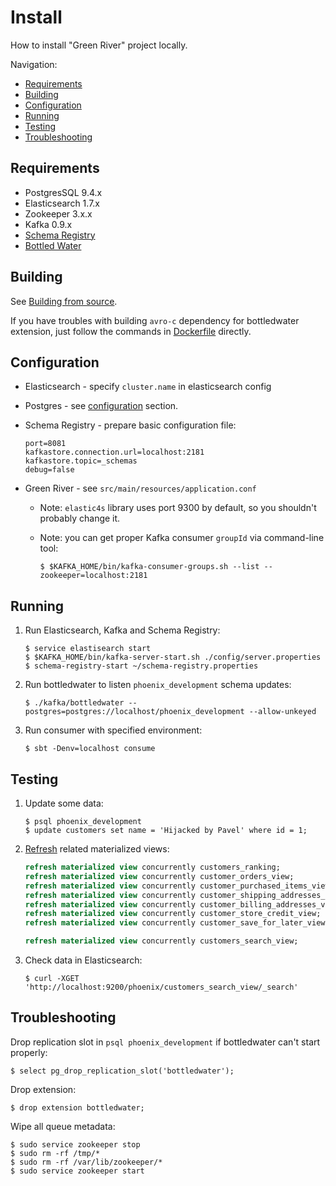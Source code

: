 # Install

How to install "Green River" project locally.

Navigation:

* [Requirements](#requirements)
* [Building](#building)
* [Configuration](#configuration)
* [Running](#running)
* [Testing](#testing)
* [Troubleshooting](#troubleshooting)

## Requirements

* PostgresSQL 9.4.x
* Elasticsearch 1.7.x
* Zookeeper 3.x.x
* Kafka 0.9.x
* [Schema Registry](https://github.com/confluentinc/schema-registry)
* [Bottled Water](https://github.com/FoxComm/bottledwater-pg)

## Building

See [Building from source](https://github.com/FoxComm/bottledwater-pg#building-from-source).

If you have troubles with building `avro-c` dependency for bottledwater extension, just follow the commands in [Dockerfile](https://github.com/FoxComm/bottledwater-pg/blob/master/build/Dockerfile.build#L21-L39) directly.

## Configuration

* Elasticsearch - specify `cluster.name` in elasticsearch config
* Postgres - see [configuration](https://github.com/FoxComm/bottledwater-pg#configuration) section.
* Schema Registry - prepare basic configuration file:

	```
	port=8081
	kafkastore.connection.url=localhost:2181
	kafkastore.topic=_schemas
	debug=false
	```

* Green River - see `src/main/resources/application.conf`

	* Note: `elastic4s` library uses port 9300 by default, so you shouldn't probably change it.
	
	* Note: you can get proper Kafka consumer `groupId` via command-line tool: 

		```
		$ $KAFKA_HOME/bin/kafka-consumer-groups.sh --list --zookeeper=localhost:2181
		```

## Running

1. Run Elasticsearch, Kafka and Schema Registry:

	```
	$ service elastisearch start
	$ $KAFKA_HOME/bin/kafka-server-start.sh ./config/server.properties
	$ schema-registry-start ~/schema-registry.properties
	```

2. Run bottledwater to listen `phoenix_development` schema updates:

	```
	$ ./kafka/bottledwater --postgres=postgres://localhost/phoenix_development --allow-unkeyed
	```

3. Run consumer with specified environment:

	```
	$ sbt -Denv=localhost consume
	```

## Testing

1. Update some data:

	```
	$ psql phoenix_development
	$ update customers set name = 'Hijacked by Pavel' where id = 1;
	```

2. [Refresh](https://github.com/FoxComm/green-river/issues/5) related materialized views:

	```sql
	refresh materialized view concurrently customers_ranking;
	refresh materialized view concurrently customer_orders_view;
	refresh materialized view concurrently customer_purchased_items_view;
	refresh materialized view concurrently customer_shipping_addresses_view;
	refresh materialized view concurrently customer_billing_addresses_view;
	refresh materialized view concurrently customer_store_credit_view;
	refresh materialized view concurrently customer_save_for_later_view;

	refresh materialized view concurrently customers_search_view;
	```

3. Check data in Elasticsearch:

	```
	$ curl -XGET 'http://localhost:9200/phoenix/customers_search_view/_search'
	```

## Troubleshooting

Drop replication slot in `psql phoenix_development` if bottledwater can't start properly:

	$ select pg_drop_replication_slot('bottledwater');

Drop extension:
	
	$ drop extension bottledwater;

Wipe all queue metadata:

	$ sudo service zookeeper stop
	$ sudo rm -rf /tmp/*
	$ sudo rm -rf /var/lib/zookeeper/*
	$ sudo service zookeeper start